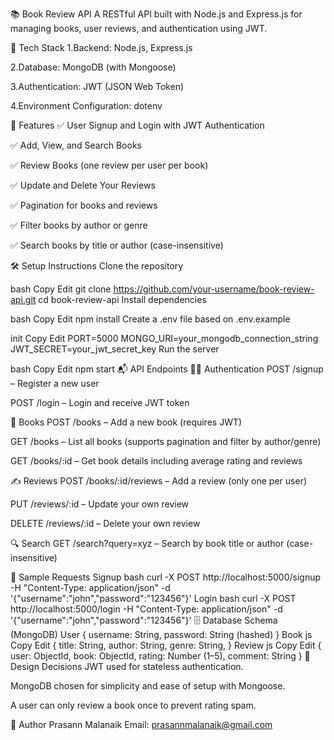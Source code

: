 📚 Book Review API
A RESTful API built with Node.js and Express.js for managing books, user reviews, and authentication using JWT.

🔧 Tech Stack
1.Backend: Node.js, Express.js

2.Database: MongoDB (with Mongoose)

3.Authentication: JWT (JSON Web Token)

4.Environment Configuration: dotenv

🚀 Features
✅ User Signup and Login with JWT Authentication

✅ Add, View, and Search Books

✅ Review Books (one review per user per book)

✅ Update and Delete Your Reviews

✅ Pagination for books and reviews

✅ Filter books by author or genre

✅ Search books by title or author (case-insensitive)

🛠️ Setup Instructions
Clone the repository

bash
Copy
Edit
git clone https://github.com/your-username/book-review-api.git
cd book-review-api
Install dependencies

bash
Copy
Edit
npm install
Create a .env file based on .env.example

init
Copy
Edit
PORT=5000
MONGO_URI=your_mongodb_connection_string
JWT_SECRET=your_jwt_secret_key
Run the server

bash
Copy
Edit
npm start
📬 API Endpoints
🧑‍💻 Authentication
POST /signup – Register a new user

POST /login – Login and receive JWT token

📘 Books
POST /books – Add a new book (requires JWT)

GET /books – List all books (supports pagination and filter by author/genre)

GET /books/:id – Get book details including average rating and reviews

✍️ Reviews
POST /books/:id/reviews – Add a review (only one per user)

PUT /reviews/:id – Update your own review

DELETE /reviews/:id – Delete your own review

🔍 Search
GET /search?query=xyz – Search by book title or author (case-insensitive)

🧪 Sample Requests
Signup
bash
curl -X POST http://localhost:5000/signup -H "Content-Type: application/json" -d '{"username":"john","password":"123456"}'
Login
bash
curl -X POST http://localhost:5000/login -H "Content-Type: application/json" -d '{"username":"john","password":"123456"}'
🗄️ Database Schema (MongoDB)
User
{
  username: String,
  password: String (hashed)
}
Book
js
Copy
Edit
{
  title: String,
  author: String,
  genre: String,
}
Review
js
Copy
Edit
{
  user: ObjectId,
  book: ObjectId,
  rating: Number (1–5),
  comment: String
}
📌 Design Decisions
JWT used for stateless authentication.

MongoDB chosen for simplicity and ease of setup with Mongoose.

A user can only review a book once to prevent rating spam.

👤 Author
Prasann Malanaik
Email: prasannmalanaik@gmail.com
